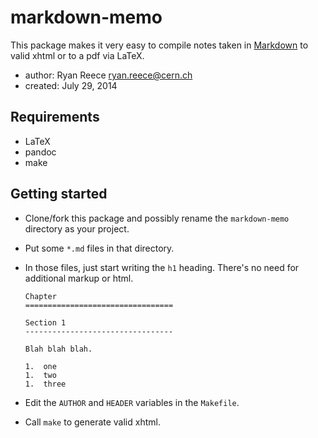 markdown-memo
=============

This package makes it very easy to compile notes taken in
[Markdown](http://daringfireball.net/projects/markdown/)
to valid xhtml or to a pdf via LaTeX.

-   author:  Ryan Reece <ryan.reece@cern.ch>
-   created: July 29, 2014


Requirements
----------------------------------

-   LaTeX
-   pandoc
-   make



Getting started
----------------------------------

-   Clone/fork this package and possibly rename the `markdown-memo`
    directory as your project.
-   Put some `*.md` files in that directory.
-   In those files, just start writing the `h1` heading.
    There's no need for additional markup or html.

        Chapter
        =================================

        Section 1
        ---------------------------------

        Blah blah blah.

        1.  one
        1.  two
        1.  three

-   Edit the `AUTHOR` and `HEADER` variables in the `Makefile`.
-   Call `make` to generate valid xhtml.

